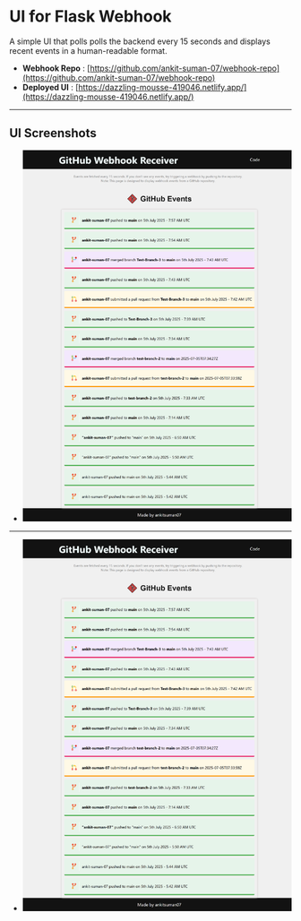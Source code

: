 # UI for Flask Webhook

 A simple UI that polls polls the backend every 15 seconds and displays recent events in a human-readable format.

 - **Webhook Repo** : [https://github.com/ankit-suman-07/webhook-repo](https://github.com/ankit-suman-07/webhook-repo)
 - **Deployed UI** : [https://dazzling-mousse-419046.netlify.app/](https://dazzling-mousse-419046.netlify.app/)

 ***

 ## UI Screenshots

 - ![Alt text](./screenshots/ss-1.png)
 ***
 - ![Alt text](./screenshots/ss-1.png)
